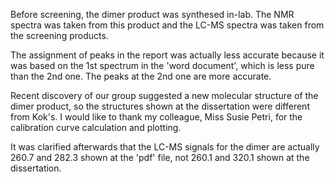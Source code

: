 Before screening, the dimer product was synthesed in-lab. The NMR spectra was taken from this product and the LC-MS spectra was taken from the screening products. 

The assignment of peaks in the report was actually less accurate because it was based on the 1st spectrum in the 'word document', which is less pure than the 2nd one. The peaks at the 2nd one are more accurate.

Recent discovery of our group suggested a new molecular structure of the dimer product, so the structures shown at the dissertation were different from Kok's. 
I would like to thank my colleague, Miss Susie Petri, for the calibration curve calculation and plotting.

It was clarified afterwards that the LC-MS signals for the dimer are actually 260.7 and 282.3 shown at the 'pdf' file, not 260.1 and 320.1 shown at the dissertation.
